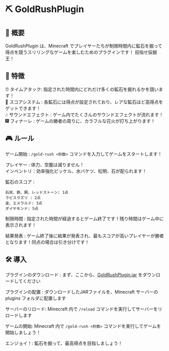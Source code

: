 # ⛏️ GoldRushPlugin

## 📝 概要
GoldRushPlugin は、Minecraft でプレイヤーたちが制限時間内に鉱石を掘って得点を競うスリリングなゲームを楽しむためのプラグインです！ 目指せ採掘王！

## 🌟 特徴
⏰ タイムアタック: 指定された時間内にどれだけ多くの鉱石を掘れるかを競います！  
🎯 スコアシステム : 各鉱石には得点が設定されており、レアな鉱石ほど高得点をゲットできます！  
🎶 サウンドエフェクト : ゲーム内でたくさんのサウンドエフェクトが流れます！    
🎆 フィナーレ : ゲームの勝者の周りに、カラフルな花火が打ち上がります！  

## 🎮 ルール
ゲーム開始 : `/gold-rush <秒数>` コマンドを入力してゲームをスタートします！  

プレイヤー : 体力、空腹は減りません！  
インベントリ：効率強化ピッケル、水バケツ、松明、石が配られます！

鉱石のスコア : 
```
石炭、鉄、銅、レッドストーン: 1点  
ラピスラズリ : 2点
金、エメラルド: 3点  
ダイヤモンド: 5点  
```
制限時間 : 指定された時間が経過するとゲーム終了です！残り時間はゲーム中に表示されます！

結果発表 : ゲーム終了後に結果が発表され、最もスコアが高いプレイヤーが勝者となります！同点の場合は引き分けです！

## 🛠️ 導入
プラグインのダウンロード : まず、ここから、[GoldRushPlugin.jar](https://github.com/Yudai-Saito/MinecraftGoldRushPlugin/raw/master/target/GoldRushPlugin-1.0-SNAPSHOT.jar) をダウンロードしてください

プラグインの配置 : ダウンロードしたJARファイルを、Minecraft サーバーの plugins フォルダに配置します

サーバーのリロード: Minecraft 内で `/reload` コマンドを実行してサーバーをリロードします

ゲームの開始: Minecraft 内で `/gold-rush <秒数>` コマンドを実行してゲームを開始しましょう！

エンジョイ！: 鉱石を掘って、最高得点を目指しましょう！
